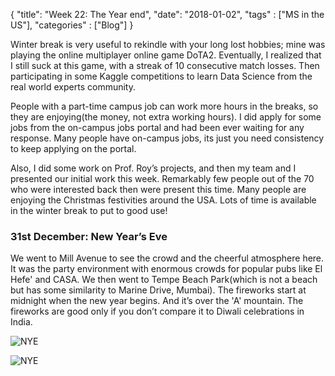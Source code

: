 {
    "title": "Week 22: The Year end",
    "date": "2018-01-02",
    "tags" : ["MS in the US"],
    "categories" : ["Blog"]
}


Winter break is very useful to rekindle with your long lost hobbies; mine was playing the online multiplayer online game DoTA2. Eventually, I realized that I still suck at this game, with a streak of 10 consecutive match losses. Then participating in some Kaggle competitions to learn Data Science from the real world experts community.

People with a part-time campus job can work more hours in the breaks, so they are enjoying(the money, not extra working hours). I did apply for some jobs from the on-campus jobs portal and had been ever waiting for any response. Many people have on-campus jobs, its just you need consistency to keep applying on the portal.

Also, I did some work on Prof. Roy’s projects, and then my team and I presented our initial work this week. Remarkably few people out of the 70 who were interested back then were present this time. Many people are enjoying the Christmas festivities around the USA.
Lots of time is available in the winter break to put to good use!

###   31st December: New Year’s Eve   

We went to Mill Avenue to see the crowd and the cheerful atmosphere here. It was the party environment with enormous crowds for popular pubs like El Hefe' and CASA. We then went to Tempe Beach Park(which is not a beach but has some similarity to Marine Drive, Mumbai). The fireworks start at midnight when the new year begins. And it’s over the 'A' mountain. The fireworks are good only if you don’t compare it to Diwali celebrations in India.

![NYE](/images/MSBA/22/IMG_20180101_005158.jpg)


![NYE](/images/MSBA/22/IMG_20180101_005207.jpg)
